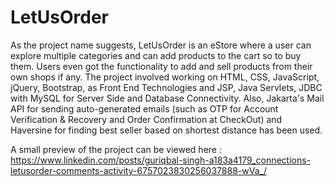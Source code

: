 # LetUsOrder
As the project name suggests, LetUsOrder is an eStore where a user can explore multiple categories and can add products to the cart so to buy them. Users even got the functionality to add and sell products from their own shops if any. The project involved working on HTML, CSS, JavaScript, jQuery, Bootstrap, as Front End Technologies and JSP, Java Servlets, JDBC with MySQL for Server Side and Database Connectivity. Also, Jakarta's Mail API for sending auto-generated emails (such as OTP for Account Verification &amp; Recovery and Order Confirmation at CheckOut) and Haversine for finding best seller based on shortest distance has been used.

A small preview of the project can be viewed here :
https://www.linkedin.com/posts/guriqbal-singh-a183a4179_connections-letusorder-comments-activity-6757023830256037888-wVa_/
